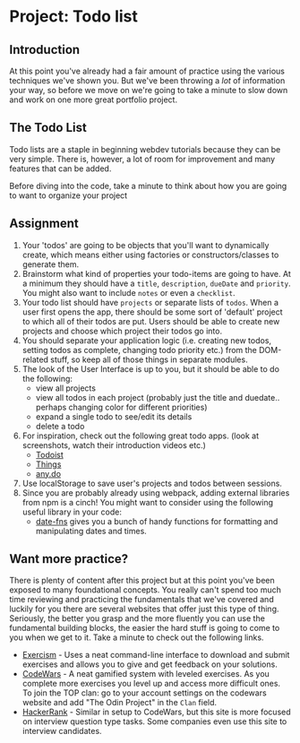 # Project: Todo list

## Introduction

At this point you've already had a fair amount of practice using the various techniques we've shown you. But we've been throwing a _lot_ of information your way, so before we move on we're going to take a minute to slow down and work on one more great portfolio project.

## The Todo List

Todo lists are a staple in beginning webdev tutorials because they can be very simple. There is, however, a lot of room for improvement and many features that can be added.

Before diving into the code, take a minute to think about how you are going to want to organize your project

## Assignment

1. Your 'todos' are going to be objects that you'll want to dynamically create, which means either using factories or constructors/classes to generate them.
2. Brainstorm what kind of properties your todo-items are going to have. At a minimum they should have a `title`, `description`, `dueDate` and `priority`.  You might also want to include `notes`  or even a `checklist`.
3. Your todo list should have `projects` or separate lists of `todos`.  When a user first opens the app, there should be some sort of 'default' project to which all of their todos are put.  Users should be able to create new projects and choose which project their todos go into.
4. You should separate your application logic \(i.e. creating new todos, setting todos as complete, changing todo priority etc.\) from the DOM-related stuff, so keep all of those things in separate modules.
5. The look of the User Interface is up to you, but it should be able to do the following:
   * view all projects
   * view all todos in each project \(probably just the title and duedate.. perhaps changing color for different priorities\)
   * expand a single todo to see/edit its details
   * delete a todo
6. For inspiration, check out the following great todo apps. \(look at screenshots, watch their introduction videos etc.\)
   * [Todoist](https://en.todoist.com/)
   * [Things](https://culturedcode.com/things/)
   * [any.do](https://www.any.do/)
7. Use localStorage to save user's projects and todos between sessions.
8. Since you are probably already using webpack, adding external libraries from npm is a cinch!  You might want to consider using the following useful library in your code:
   * [date-fns](https://github.com/date-fns/date-fns) gives you a bunch of handy functions for formatting and manipulating dates and times.

## Want more practice?

There is plenty of content after this project but at this point you've been exposed to many foundational concepts. You really can't spend too much time reviewing and practicing the fundamentals that we've covered and luckily for you there are several websites that offer just this type of thing. Seriously, the better you grasp and the more fluently you can use the fundamental building blocks, the easier the hard stuff is going to come to you when we get to it. Take a minute to check out the following links.

* [Exercism](http://exercism.io/) - Uses a neat command-line interface to download and submit exercises and allows you to give and get feedback on your solutions.
* [CodeWars](https://www.codewars.com/) - A neat gamified system with leveled exercises.  As you complete more exercises you level up and access more difficult ones. To join the TOP clan: go to your account settings on the codewars website and add "The Odin Project" in the `Clan` field. 
* [HackerRank](https://www.hackerrank.com/) - Similar in setup to CodeWars, but this site is more focused on interview question type tasks.  Some companies even use this site to interview candidates.

